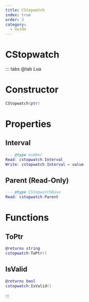 ```yaml
---
title: CStopwatch
index: true
order: 2
category:
  - Guide
---
```


# CStopwatch

::: tabs
@tab Lua
# Constructor
```lua
CStopwatch(ptr)
```
# Properties
## Interval 
```lua
--- @type number
Read: cstopwatch.Interval
Write: cstopwatch.Interval = value
```
## Parent (Read-Only)
```lua
--- @type CStopwatchBase
Read: cstopwatch.Parent
```
# Functions
## ToPtr
```lua
@returns string
cstopwatch:ToPtr()
```
## IsValid
```lua
@returns bool
cstopwatch:IsValid()
```

:::